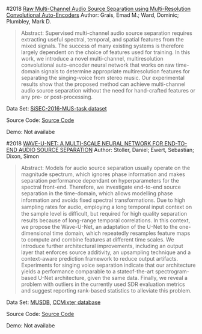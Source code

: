#2018 [Raw Multi-Channel Audio Source Separation using Multi-Resolution Convolutional Auto-Encoders](http://arxiv.org/abs/1803.00702)
Author: Grais, Emad M.; Ward, Dominic; Plumbley, Mark D.
>Abstract: Supervised multi-channel audio source separation requires extracting useful spectral, temporal, and spatial features from the mixed signals. The success of many existing systems is therefore largely dependent on the choice of features used for training. In this work, we introduce a novel multi-channel, multiresolution convolutional auto-encoder neural network that works on raw time-domain signals to determine appropriate multiresolution features for separating the singing-voice from stereo music. Our experimental results show that the proposed method can achieve multi-channel audio source separation without the need for hand-crafted features or any pre- or post-processing.

Data Set: [SiSEC-2016-MUS-task dataset](https://sisec.inria.fr/sisec-2016/)

Source Code: [Source Code](https://cvssp.github.io/maruss-website/publications/Grais_2018.html)

Demo: Not availabe

#2018 [WAVE-U-NET: A MULTI-SCALE NEURAL NETWORK FOR END-TO-END AUDIO SOURCE SEPARATION](https://arxiv.org/abs/1806.03185)
Author: Stoller, Daniel; Ewert, Sebastian; Dixon, Simon
>Abstract: Models for audio source separation usually operate on the magnitude spectrum, which ignores phase information and makes separation performance dependant on hyperparameters for the spectral front-end. Therefore, we investigate end-to-end source separation in the time-domain, which allows modelling phase information and avoids ﬁxed spectral transformations. Due to high sampling rates for audio, employing a long temporal input context on the sample level is difﬁcult, but required for high quality separation results because of long-range temporal correlations. In this context, we propose the Wave-U-Net, an adaptation of the U-Net to the one-dimensional time domain, which repeatedly resamples feature maps to compute and combine features at different time scales. We introduce further architectural improvements, including an output layer that enforces source additivity, an upsampling technique and a context-aware prediction framework to reduce output artifacts. Experiments for singing voice separation indicate that our architecture yields a performance comparable to a stateof-the-art spectrogram-based U-Net architecture, given the same data. Finally, we reveal a problem with outliers in the currently used SDR evaluation metrics and suggest reporting rank-based statistics to alleviate this problem.

Data Set: [MUSDB](https://sigsep.github.io/datasets/musdb.html), [CCMixter database](http://dig.ccmixter.org/)

Source Code: [Source Code](https://github.com/f90/Wave-U-Net)

Demo: Not availabe

